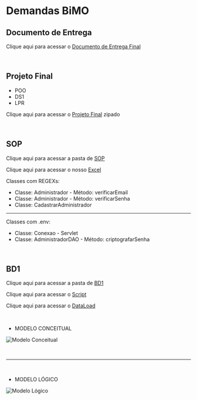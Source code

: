 
# Demandas BiMO

## Documento de Entrega

Clique aqui para acessar o [Documento de Entrega Final](Documento%20de%20Entrega%20Final.pdf)

<br>

## Projeto Final
* POO
* DS1
* LPR

Clique aqui para acessar o [Projeto Final](/ProjetoFinal/ServletBimo.rar) zipado

<br>

## SOP
Clique aqui para acessar a pasta de [SOP](/SOP/)

Clique aqui para acessar o nosso [Excel](/SOP/Cronograma%20%20BiMO%20final.xlsx)

Classes com REGEXs:
* Classe: Administrador - Método: verificarEmail
* Classe: Administrador - Método: verificarSenha
* Classe: CadastrarAdministrador

---

Classes com .env:
* Classe: Conexao - Servlet
* Classe: AdministradorDAO - Método: criptografarSenha

<br>

## BD1
Clique aqui para acessar a pasta de [BD1](/BD1/)

Clique aqui para acessar o [Script](/BD1/BD%20Script_Primeiro.txt)

Clique aqui para acessar o [DataLoad](/BD1/BD%20Dataload.txt)

<br>

* MODELO CONCEITUAL

![Modelo Conceitual](/BD1/Modelo%20Conceitual.jpeg)

<br>

---

<br>

* MODELO LÓGICO

![Modelo Lógico](/BD1/Modelo%20Lógico.jpeg) 
